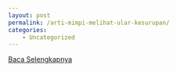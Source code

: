 ```yaml
---
layout: post
permalink: /arti-mimpi-melihat-ular-kesurupan/
categories:
    - Uncategorized
---
```


[Baca Selengkapnya](/08)